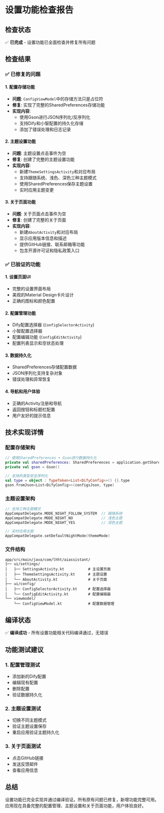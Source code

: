 # 设置功能检查报告

## 检查状态
✅ **已完成** - 设置功能已全面检查并修复所有问题

## 检查结果

### ✅ 已修复的问题

#### 1. 配置存储功能
- **问题**: `ConfigViewModel`中的存储方法只是占位符
- **修复**: 实现了完整的SharedPreferences存储功能
- **实现内容**:
  - 使用Gson进行JSON序列化/反序列化
  - 支持Dify和小智配置的持久化存储
  - 添加了错误处理和日志记录

#### 2. 主题设置功能
- **问题**: 主题设置点击事件为空
- **修复**: 创建了完整的主题设置功能
- **实现内容**:
  - 新建`ThemeSettingsActivity`和对应布局
  - 支持跟随系统、浅色、深色三种主题模式
  - 使用SharedPreferences保存主题设置
  - 实时应用主题变更

#### 3. 关于页面功能
- **问题**: 关于页面点击事件为空
- **修复**: 创建了完整的关于页面
- **实现内容**:
  - 新建`AboutActivity`和对应布局
  - 显示应用版本信息和描述
  - 提供GitHub链接、联系邮箱等功能
  - 包含开源许可证和隐私政策入口

### ✅ 已验证的功能

#### 1. 设置页面UI
- 完整的设置界面布局
- 美观的Material Design卡片设计
- 正确的图标和颜色配置

#### 2. 配置管理功能
- Dify配置选择器 (`ConfigSelectorActivity`)
- 小智配置选择器
- 配置编辑功能 (`ConfigEditActivity`)
- 配置列表显示和空状态处理

#### 3. 数据持久化
- SharedPreferences存储配置数据
- JSON序列化支持复杂对象
- 错误处理和异常恢复

#### 4. 导航和用户体验
- 正确的Activity注册和导航
- 返回按钮和标题栏配置
- 用户友好的提示信息

## 技术实现详情

### 配置存储架构
```kotlin
// 使用SharedPreferences + Gson进行数据持久化
private val sharedPreferences: SharedPreferences = application.getSharedPreferences("config_prefs", Context.MODE_PRIVATE)
private val gson = Gson()

// 支持的类型安全序列化
val type = object : TypeToken<List<DifyConfig>>() {}.type
gson.fromJson<List<DifyConfig>>(configsJson, type)
```

### 主题设置架构
```kotlin
// 支持三种主题模式
AppCompatDelegate.MODE_NIGHT_FOLLOW_SYSTEM  // 跟随系统
AppCompatDelegate.MODE_NIGHT_NO             // 浅色主题
AppCompatDelegate.MODE_NIGHT_YES            // 深色主题

// 实时应用主题
AppCompatDelegate.setDefaultNightMode(themeMode)
```

### 文件结构
```
app/src/main/java/com/lhht/aiassistant/
├── ui/settings/
│   ├── SettingsActivity.kt           # 主设置页面
│   ├── ThemeSettingsActivity.kt      # 主题设置
│   └── AboutActivity.kt              # 关于页面
├── ui/config/
│   ├── ConfigSelectorActivity.kt     # 配置选择器
│   └── ConfigEditActivity.kt         # 配置编辑器
└── viewmodel/
    └── ConfigViewModel.kt            # 配置数据管理
```

## 编译状态
✅ **编译成功** - 所有设置功能相关代码编译通过，无错误

## 功能测试建议

### 1. 配置管理测试
- 添加新的Dify配置
- 编辑现有配置
- 删除配置
- 验证数据持久化

### 2. 主题设置测试
- 切换不同主题模式
- 验证主题设置保存
- 重启应用验证主题持久化

### 3. 关于页面测试
- 点击GitHub链接
- 发送反馈邮件
- 查看应用信息

## 总结
设置功能已完全实现并通过编译验证。所有原有问题已修复，新增功能完整可用。应用现在具备完整的配置管理、主题设置和关于页面功能，用户体验良好。
